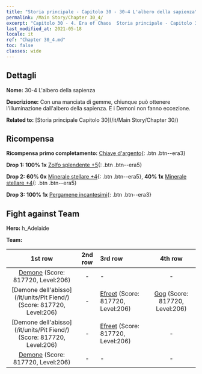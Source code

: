 ```yaml
---
title: "Storia principale - Capitolo 30 - 30-4 L'albero della sapienza"
permalink: /Main Story/Chapter 30_4/
excerpt: "Capitolo 30 - 4. Era of Chaos  Storia principale - Capitolo 30_4. 30-4 L'albero della sapienza"
last_modified_at: 2021-05-18
locale: it
ref: "Chapter 30_4.md"
toc: false
classes: wide
---
```


## Dettagli

 **Nome:** 30-4 L'albero della sapienza

 **Descrizione:** Con una manciata di gemme, chiunque può ottenere l'illuminazione dall'albero della sapienza. E i Demoni non fanno eccezione.

 **Related to:** [Storia principale Capitolo 30](/it/Main Story/Chapter 30/)

## Ricompensa

 **Ricompensa primo completamento:** [Chiave d'argento](/ItemsIT/con_693/){: .btn .btn--era3}

 **Drop 1:** **100% 1x** [Zolfo splendente +5](/ItemsIT/mat_99/){: .btn .btn--era5}

 **Drop 2:** **60% 0x** [Minerale stellare +4](/ItemsIT/mat_89/){: .btn .btn--era5}, **40% 1x** [Minerale stellare +4](/ItemsIT/mat_89/){: .btn .btn--era5}

 **Drop 3:** **100% 1x** [Pergamene incantesimi](/ItemsIT/con_694/){: .btn .btn--era3}


## Fight against Team
 **Hero:** h_Adelaide

 **Team:**


  | 1st row | 2nd row | 3rd row | 4th row |
  |:----:|:----:|:----|:----:|
  | [Demone](/it/units/Demon/) (Score: 817720, Level:206)  | - | - | - |
  | [Demone dell'abisso](/it/units/Pit Fiend/) (Score: 817720, Level:206)  | - | [Efreet](/it/units/Efreeti/) (Score: 817720, Level:206)  | [Gog](/it/units/Gog/) (Score: 817720, Level:206)  |
  | [Demone dell'abisso](/it/units/Pit Fiend/) (Score: 817720, Level:206)  | - | [Efreet](/it/units/Efreeti/) (Score: 817720, Level:206)  | - |
  | [Demone](/it/units/Demon/) (Score: 817720, Level:206)  | - | - | - |


